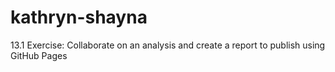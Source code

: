 # kathryn-shayna
13.1 Exercise: Collaborate on an analysis and create a report to publish using GitHub Pages
